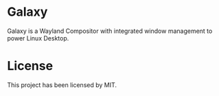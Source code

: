 # Galaxy

Galaxy is a Wayland Compositor with integrated window management to power Linux Desktop. 

# License

This project has been licensed by MIT.
